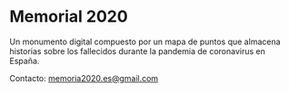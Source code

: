 # Memorial 2020

Un monumento digital compuesto por un mapa de puntos que almacena historias sobre los fallecidos durante la pandemia de coronavirus en España.

Contacto: memoria2020.es@gmail.com
